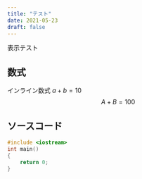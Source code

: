 ```yaml
---
title: "テスト"
date: 2021-05-23
draft: false
---
```


表示テスト

## 数式

インライン数式 $a+b = 10$
$$
A+B=100
$$

## ソースコード

```cpp
#include <iostream>
int main()
{
    return 0;
}
```
